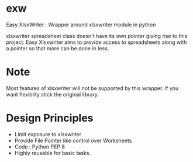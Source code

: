 # exw
Easy XlsxWriter : Wrapper around xlsxwriter module in python

xlsxwriter spreadsheet class doesn't have its own pointer giving rise to this project.
Easy Xlsxwriter aims to provide access to spreadsheets along with a pointer so that more can be done in less. 


# Note

Most features of xlsxwriter will not be supported by this wrapper. If you want flexiblity stick the original library.

# Design Principles
- Limit exposure to xlsxwriter
- Provide File Pointer like control over Worksheets
- Code : Python PEP 8
- Highly reusable for basic tasks.


